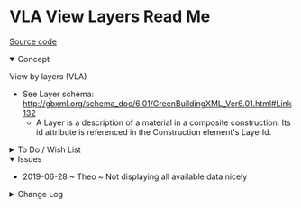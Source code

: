 # VLA View Layers Read Me

[Source code]( https://github.com/ladybug-tools/spider-gbxml-tools/blob/master/spider-gbxml-viewer/v-0-16-01/js-view-gbxml/vla-view-layers.js )

<details open >

<summary>Concept</summary>

View by layers (VLA)

* See Layer schema: http://gbxml.org/schema_doc/6.01/GreenBuildingXML_Ver6.01.html#Link132
	* A Layer is a description of a material in a composite construction.  Its id attribute is referenced in the Construction element's LayerId.

</details>

<details>

<summary>To Do / Wish List</summary>


</details>

<details open>

<summary>Issues</summary>

* 2019-06-28 ~ Theo ~ Not displaying all available data nicely

</details>

<details>

<summary>Change Log</summary>

### 2019-07-20 ~ Theo

VLA 0.17.00-0vla

* R - VLA.js: First commit

### 2019-06-28 ~ Theo

VBL 0.16-01-1vbl

* F - First commit

</details>
